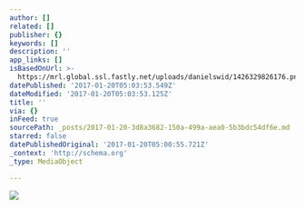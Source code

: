 ```yaml
---
author: []
related: []
publisher: {}
keywords: []
description: ''
app_links: []
isBasedOnUrl: >-
  https://mrl.global.ssl.fastly.net/uploads/danielswid/1426329826176.png?se=2050-03-14T10%3A43%3A45Z&sp=rw&sr=b&sv=2012-02-12&sig=cj9fqQbiEh4LpoivP7c0AbclelsZUX3YCuKLanJldrA%3D
datePublished: '2017-01-20T05:03:53.549Z'
dateModified: '2017-01-20T05:03:53.125Z'
title: ''
via: {}
inFeed: true
sourcePath: _posts/2017-01-20-3d8a3682-150a-499a-aea0-5b3bdc54df6e.md
starred: false
datePublishedOriginal: '2017-01-20T05:00:55.721Z'
_context: 'http://schema.org'
_type: MediaObject

---
```

![](https://imgflo.herokuapp.com/graph/2b2431f8e7ba7b0/abd022561519d341ac242654a25b696d/noop.png?input=https%3A%2F%2Fmrl.global.ssl.fastly.net%2Fuploads%2Fdanielswid%2F1426329826176.png%3Fse%3D2050-03-14T10%253A43%253A45Z%26sp%3Drw%26sr%3Db%26sv%3D2012-02-12%26sig%3Dcj9fqQbiEh4LpoivP7c0AbclelsZUX3YCuKLanJldrA%253D)